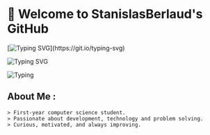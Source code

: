 # 👾 Welcome to StanislasBerlaud's GitHub

[![Typing SVG](https://readme-typing-svg.herokuapp.com?color=00FF00&lines=Welcome+to+my+GitHub;Computer+Science+Student;Always+Learning+Something+New...)](https://git.io/typing-svg)

![Typing SVG](https://readme-typing-svg.herokuapp.com?font=Fira+Code&size=22&pause=1000&color=58A6FF&center=true&vCenter=true&width=500&lines=print(%22Hello%2C+world!%22);for+i+in+range(5)%3A;print(i))

![Typing](https://media.giphy.com/media/l3vR85PnGsBwu1PFK/giphy.gif)


## About Me :

```plaintext
> First-year computer science student.
> Passionate about development, technology and problem solving.
> Curious, motivated, and always improving.
